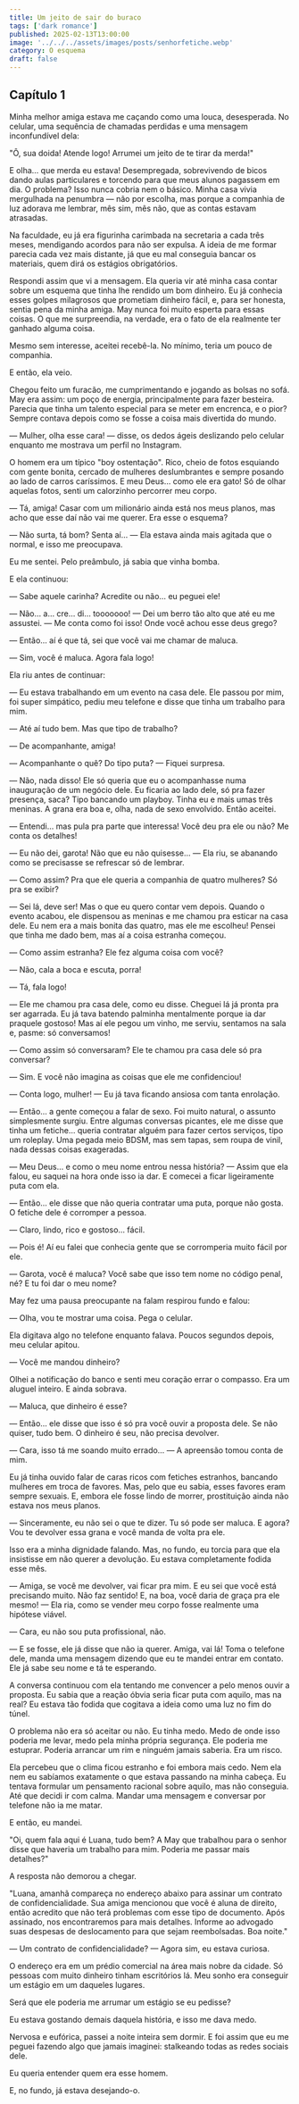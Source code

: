 ```yaml
---
title: Um jeito de sair do buraco
tags: ['dark romance']
published: 2025-02-13T13:00:00
image: '../../../assets/images/posts/senhorfetiche.webp'
category: O esquema
draft: false
---
```


## Capítulo 1


Minha melhor amiga estava me caçando como uma louca, desesperada. No celular, uma sequência de chamadas perdidas e uma mensagem inconfundível dela:

"Ô, sua doida! Atende logo! Arrumei um jeito de te tirar da merda!"

E olha… que merda eu estava! Desempregada, sobrevivendo de bicos dando aulas particulares e torcendo para que meus alunos pagassem em dia. O problema? Isso nunca cobria nem o básico. Minha casa vivia mergulhada na penumbra — não por escolha, mas porque a companhia de luz adorava me lembrar, mês sim, mês não, que as contas estavam atrasadas.

Na faculdade, eu já era figurinha carimbada na secretaria a cada três meses, mendigando acordos para não ser expulsa. A ideia de me formar parecia cada vez mais distante, já que eu mal conseguia bancar os materiais, quem dirá os estágios obrigatórios.

Respondi assim que vi a mensagem. Ela queria vir até minha casa contar sobre um esquema que tinha lhe rendido um bom dinheiro. Eu já conhecia esses golpes milagrosos que prometiam dinheiro fácil, e, para ser honesta, sentia pena da minha amiga. May nunca foi muito esperta para essas coisas. O que me surpreendia, na verdade, era o fato de ela realmente ter ganhado alguma coisa.

Mesmo sem interesse, aceitei recebê-la. No mínimo, teria um pouco de companhia.

E então, ela veio.

Chegou feito um furacão, me cumprimentando e jogando as bolsas no sofá. May era assim: um poço de energia, principalmente para fazer besteira. Parecia que tinha um talento especial para se meter em encrenca, e o pior? Sempre contava depois como se fosse a coisa mais divertida do mundo.

— Mulher, olha esse cara! — disse, os dedos ágeis deslizando pelo celular enquanto me mostrava um perfil no Instagram.

O homem era um típico "boy ostentação". Rico, cheio de fotos esquiando com gente bonita, cercado de mulheres deslumbrantes e sempre posando ao lado de carros caríssimos. E meu Deus… como ele era gato! Só de olhar aquelas fotos, senti um calorzinho percorrer meu corpo.

— Tá, amiga! Casar com um milionário ainda está nos meus planos, mas acho que esse daí não vai me querer. Era esse o esquema?

— Não surta, tá bom? Senta aí... — Ela estava ainda mais agitada que o normal, e isso me preocupava.

Eu me sentei. Pelo preâmbulo, já sabia que vinha bomba.

E ela continuou:

— Sabe aquele carinha? Acredite ou não… eu peguei ele!

— Não… a… cre… di… tooooooo! — Dei um berro tão alto que até eu me assustei. — Me conta como foi isso! Onde você achou esse deus grego?

— Então… aí é que tá, sei que você vai me chamar de maluca.

— Sim, você é maluca. Agora fala logo!

Ela riu antes de continuar:

— Eu estava trabalhando em um evento na casa dele. Ele passou por mim, foi super simpático, pediu meu telefone e disse que tinha um trabalho para mim.

— Até aí tudo bem. Mas que tipo de trabalho?

— De acompanhante, amiga!

— Acompanhante o quê? Do tipo puta? — Fiquei surpresa.

— Não, nada disso! Ele só queria que eu o acompanhasse numa inauguração de um negócio dele. Eu ficaria ao lado dele, só pra fazer presença, saca? Tipo bancando um playboy. Tinha eu e mais umas três meninas. A grana era boa e, olha, nada de sexo envolvido. Então aceitei.

— Entendi… mas pula pra parte que interessa! Você deu pra ele ou não? Me conta os detalhes!

— Eu não dei, garota! Não que eu não quisesse… — Ela riu, se abanando como se precisasse se refrescar só de lembrar.

— Como assim? Pra que ele queria a companhia de quatro mulheres? Só pra se exibir?

— Sei lá, deve ser! Mas o que eu quero contar vem depois. Quando o evento acabou, ele dispensou as meninas e me chamou pra esticar na casa dele. Eu nem era a mais bonita das quatro, mas ele me escolheu! Pensei que tinha me dado bem, mas aí a coisa estranha começou.

— Como assim estranha? Ele fez alguma coisa com você?

— Não, cala a boca e escuta, porra!

— Tá, fala logo!

— Ele me chamou pra casa dele, como eu disse. Cheguei lá já pronta pra ser agarrada. Eu já tava batendo palminha mentalmente porque ia dar praquele gostoso! Mas aí ele pegou um vinho, me serviu, sentamos na sala e, pasme: só conversamos!

— Como assim só conversaram? Ele te chamou pra casa dele só pra conversar?

— Sim. E você não imagina as coisas que ele me confidenciou!

— Conta logo, mulher! — Eu já tava ficando ansiosa com tanta enrolação.

— Então… a gente começou a falar de sexo. Foi muito natural, o assunto simplesmente surgiu. Entre algumas conversas picantes, ele me disse que tinha um fetiche… queria contratar alguém para fazer certos serviços, tipo um roleplay. Uma pegada meio BDSM, mas sem tapas, sem roupa de vinil, nada dessas coisas exageradas.

— Meu Deus… e como o meu nome entrou nessa história? — Assim que ela falou, eu saquei na hora onde isso ia dar. E comecei a ficar ligeiramente puta com ela.

— Então… ele disse que não queria contratar uma puta, porque não gosta. O fetiche dele é corromper a pessoa.

— Claro, lindo, rico e gostoso… fácil.

— Pois é! Aí eu falei que conhecia gente que se corromperia muito fácil por ele.

— Garota, você é maluca? Você sabe que isso tem nome no código penal, né? E tu foi dar o meu nome?

May fez uma pausa preocupante na falam respirou fundo e falou:

— Olha, vou te mostrar uma coisa. Pega o celular.

Ela digitava algo no telefone enquanto falava. Poucos segundos depois, meu celular apitou.

— Você me mandou dinheiro?

Olhei a notificação do banco e senti meu coração errar o compasso. Era um aluguel inteiro. E ainda sobrava.

— Maluca, que dinheiro é esse?

— Então… ele disse que isso é só pra você ouvir a proposta dele. Se não quiser, tudo bem. O dinheiro é seu, não precisa devolver.

— Cara, isso tá me soando muito errado… — A apreensão tomou conta de mim.

Eu já tinha ouvido falar de caras ricos com fetiches estranhos, bancando mulheres em troca de favores. Mas, pelo que eu sabia, esses favores eram sempre sexuais. E, embora ele fosse lindo de morrer, prostituição ainda não estava nos meus planos.

— Sinceramente, eu não sei o que te dizer. Tu só pode ser maluca. E agora? Vou te devolver essa grana e você manda de volta pra ele.

Isso era a minha dignidade falando. Mas, no fundo, eu torcia para que ela insistisse em não querer a devolução. Eu estava completamente fodida esse mês.

— Amiga, se você me devolver, vai ficar pra mim. E eu sei que você está precisando muito. Não faz sentido! E, na boa, você daria de graça pra ele mesmo! — Ela ria, como se vender meu corpo fosse realmente uma hipótese viável.

— Cara, eu não sou puta profissional, não.

— E se fosse, ele já disse que não ia querer. Amiga, vai lá! Toma o telefone dele, manda uma mensagem dizendo que eu te mandei entrar em contato. Ele já sabe seu nome e tá te esperando.

A conversa continuou com ela tentando me convencer a pelo menos ouvir a proposta. Eu sabia que a reação óbvia seria ficar puta com aquilo, mas na real? Eu estava tão fodida que cogitava a ideia como uma luz no fim do túnel.

O problema não era só aceitar ou não. Eu tinha medo. Medo de onde isso poderia me levar, medo pela minha própria segurança. Ele poderia me estuprar. Poderia arrancar um rim e ninguém jamais saberia. Era um risco.

Ela percebeu que o clima ficou estranho e foi embora mais cedo. Nem ela nem eu sabíamos exatamente o que estava passando na minha cabeça. Eu tentava formular um pensamento racional sobre aquilo, mas não conseguia. Até que decidi ir com calma. Mandar uma mensagem e conversar por telefone não ia me matar.

E então, eu mandei.

"Oi, quem fala aqui é Luana, tudo bem? A May que trabalhou para o senhor disse que haveria um trabalho para mim. Poderia me passar mais detalhes?"

A resposta não demorou a chegar.

"Luana, amanhã compareça no endereço abaixo para assinar um contrato de confidencialidade. Sua amiga mencionou que você é aluna de direito, então acredito que não terá problemas com esse tipo de documento. Após assinado, nos encontraremos para mais detalhes. Informe ao advogado suas despesas de deslocamento para que sejam reembolsadas. Boa noite."

— Um contrato de confidencialidade? — Agora sim, eu estava curiosa.

O endereço era em um prédio comercial na área mais nobre da cidade. Só pessoas com muito dinheiro tinham escritórios lá. Meu sonho era conseguir um estágio em um daqueles lugares.

Será que ele poderia me arrumar um estágio se eu pedisse?

Eu estava gostando demais daquela história, e isso me dava medo.

Nervosa e eufórica, passei a noite inteira sem dormir. E foi assim que eu me peguei fazendo algo que jamais imaginei: stalkeando todas as redes sociais dele.

Eu queria entender quem era esse homem.

E, no fundo, já estava desejando-o.